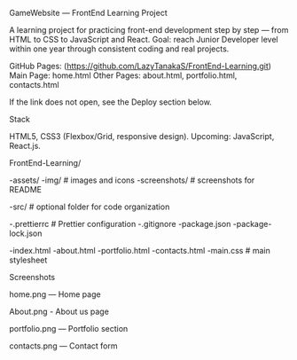 GameWebsite — FrontEnd Learning Project

A learning project for practicing front-end development step by step — from HTML to CSS to JavaScript and React.
Goal: reach Junior Developer level within one year through consistent coding and real projects.


GitHub Pages: (https://github.com/LazyTanakaS/FrontEnd-Learning.git)
Main Page: home.html
Other Pages: about.html, portfolio.html, contacts.html

If the link does not open, see the Deploy section below.

Stack

HTML5, CSS3 (Flexbox/Grid, responsive design).
Upcoming: JavaScript, React.js.

FrontEnd-Learning/

  -assets/
    -img/              # images and icons
    -screenshots/      # screenshots for README

  -src/                  # optional folder for code organization

  -.prettierrc           # Prettier configuration
  -.gitignore
  -package.json
  -package-lock.json

  -index.html
  -about.html
  -portfolio.html
  -contacts.html
  -main.css              # main stylesheet 


Screenshots

home.png — Home page

About.png - About us page

portfolio.png — Portfolio section

contacts.png — Contact form
